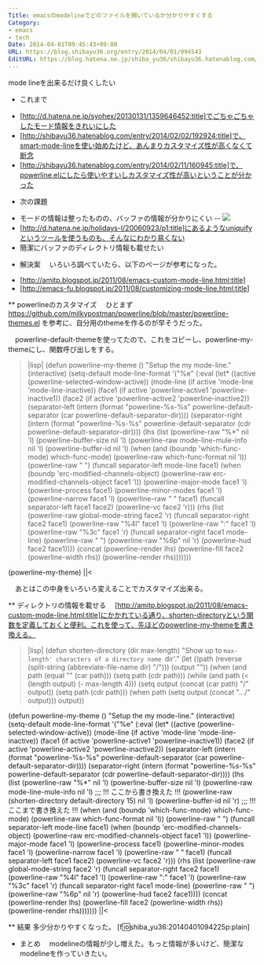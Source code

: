 ```yaml
---
Title: emacsのmodelineでどのファイルを開いているか分かりやすくする
Category:
- emacs
- tech
Date: 2014-04-01T09:45:43+09:00
URL: https://blog.shibayu36.org/entry/2014/04/01/094543
EditURL: https://blog.hatena.ne.jp/shiba_yu36/shibayu36.hatenablog.com/atom/entry/12921228815721104330
---
```


mode lineを出来るだけ良くしたい

* これまで
- [http://d.hatena.ne.jp/syohex/20130131/1359646452:title]でごちゃごちゃしたモード情報をきれいにした
- [http://shibayu36.hatenablog.com/entry/2014/02/02/192924:title]で、smart-mode-lineを使い始めたけど、あんまりカスタマイズ性が高くなくて断念
- [http://shibayu36.hatenablog.com/entry/2014/02/11/160945:title]で、powerline.elにしたら使いやすいしカスタマイズ性が高いということが分かった

* 次の課題
- モードの情報は整ったものの、バッファの情報が分かりにくい
-- <img src="http://cdn-ak.f.st-hatena.com/images/fotolife/s/shiba_yu36/20140211/20140211160343.png" />
- [http://d.hatena.ne.jp/holidays-l/20060923/p1:title]にあるようなuniquifyというツールを使うものも、そんなにわかり易くない
- 簡潔にバッファのディレクトリ情報も載せたい

* 解決案
　いろいろ調べていたら、以下のページが参考になった。
- [http://amitp.blogspot.jp/2011/08/emacs-custom-mode-line.html:title]
- [http://emacs-fu.blogspot.jp/2011/08/customizing-mode-line.html:title]

** powerlineのカスタマイズ
　ひとまず https://github.com/milkypostman/powerline/blob/master/powerline-themes.el を参考に、自分用のthemeを作るのが早そうだった。

　powerline-default-themeを使ってたので、これをコピーし、powerline-my-themeにし、関数呼び出しをする。
>|lisp|
(defun powerline-my-theme ()
  "Setup the my mode-line."
  (interactive)
  (setq-default mode-line-format
                '("%e"
                  (:eval
                   (let* ((active (powerline-selected-window-active))
                          (mode-line (if active 'mode-line 'mode-line-inactive))
                          (face1 (if active 'powerline-active1 'powerline-inactive1))
                          (face2 (if active 'powerline-active2 'powerline-inactive2))
                          (separator-left (intern (format "powerline-%s-%s"
                                                          powerline-default-separator
                                                          (car powerline-default-separator-dir))))
                          (separator-right (intern (format "powerline-%s-%s"
                                                           powerline-default-separator
                                                           (cdr powerline-default-separator-dir))))
                          (lhs (list (powerline-raw "%*" nil 'l)
                                     (powerline-buffer-size nil 'l)
                                     (powerline-raw mode-line-mule-info nil 'l)
                                     (powerline-buffer-id nil 'l)
                                     (when (and (boundp 'which-func-mode) which-func-mode)
                                       (powerline-raw which-func-format nil 'l))
                                     (powerline-raw " ")
                                     (funcall separator-left mode-line face1)
                                     (when (boundp 'erc-modified-channels-object)
                                       (powerline-raw erc-modified-channels-object face1 'l))
                                     (powerline-major-mode face1 'l)
                                     (powerline-process face1)
                                     (powerline-minor-modes face1 'l)
                                     (powerline-narrow face1 'l)
                                     (powerline-raw " " face1)
                                     (funcall separator-left face1 face2)
                                     (powerline-vc face2 'r)))
                          (rhs (list (powerline-raw global-mode-string face2 'r)
                                     (funcall separator-right face2 face1)
                                     (powerline-raw "%4l" face1 'l)
                                     (powerline-raw ":" face1 'l)
                                     (powerline-raw "%3c" face1 'r)
                                     (funcall separator-right face1 mode-line)
                                     (powerline-raw " ")
                                     (powerline-raw "%6p" nil 'r)
                                     (powerline-hud face2 face1))))
                     (concat (powerline-render lhs)
                             (powerline-fill face2 (powerline-width rhs))
                             (powerline-render rhs)))))))

(powerline-my-theme)
||<

　あとはこの中身をいろいろ変えることでカスタマイズ出来る。

** ディレクトリの情報を載せる
　[http://amitp.blogspot.jp/2011/08/emacs-custom-mode-line.html:title]にかかれている通り、shorten-directoryという関数を定義しておくと便利。これを使って、先ほどのpowerline-my-themeを書き換える。

>|lisp|
(defun shorten-directory (dir max-length)
  "Show up to `max-length' characters of a directory name `dir'."
  (let ((path (reverse (split-string (abbreviate-file-name dir) "/")))
        (output ""))
    (when (and path (equal "" (car path)))
      (setq path (cdr path)))
    (while (and path (< (length output) (- max-length 4)))
      (setq output (concat (car path) "/" output))
      (setq path (cdr path)))
    (when path
      (setq output (concat ".../" output)))
    output))

(defun powerline-my-theme ()
  "Setup the my mode-line."
  (interactive)
  (setq-default mode-line-format
                '("%e"
                  (:eval
                   (let* ((active (powerline-selected-window-active))
                          (mode-line (if active 'mode-line 'mode-line-inactive))
                          (face1 (if active 'powerline-active1 'powerline-inactive1))
                          (face2 (if active 'powerline-active2 'powerline-inactive2))
                          (separator-left (intern (format "powerline-%s-%s"
                                                          powerline-default-separator
                                                          (car powerline-default-separator-dir))))
                          (separator-right (intern (format "powerline-%s-%s"
                                                           powerline-default-separator
                                                           (cdr powerline-default-separator-dir))))
                          (lhs (list (powerline-raw "%*" nil 'l)
                                     (powerline-buffer-size nil 'l)
                                     (powerline-raw mode-line-mule-info nil 'l)
                                     ;;; !!! ここから書き換えた !!!
                                     (powerline-raw
                                      (shorten-directory default-directory 15)
                                      nil 'l)
                                     (powerline-buffer-id nil 'r)
                                     ;;; !!! ここまで書き換えた !!!
                                     (when (and (boundp 'which-func-mode) which-func-mode)
                                       (powerline-raw which-func-format nil 'l))
                                     (powerline-raw " ")
                                     (funcall separator-left mode-line face1)
                                     (when (boundp 'erc-modified-channels-object)
                                       (powerline-raw erc-modified-channels-object face1 'l))
                                     (powerline-major-mode face1 'l)
                                     (powerline-process face1)
                                     (powerline-minor-modes face1 'l)
                                     (powerline-narrow face1 'l)
                                     (powerline-raw " " face1)
                                     (funcall separator-left face1 face2)
                                     (powerline-vc face2 'r)))
                          (rhs (list (powerline-raw global-mode-string face2 'r)
                                     (funcall separator-right face2 face1)
                                     (powerline-raw "%4l" face1 'l)
                                     (powerline-raw ":" face1 'l)
                                     (powerline-raw "%3c" face1 'r)
                                     (funcall separator-right face1 mode-line)
                                     (powerline-raw " ")
                                     (powerline-raw "%6p" nil 'r)
                                     (powerline-hud face2 face1))))
                     (concat (powerline-render lhs)
                             (powerline-fill face2 (powerline-width rhs))
                             (powerline-render rhs)))))))
||<


** 結果
多少分かりやすくなった。
[f:id:shiba_yu36:20140401094225p:plain]


* まとめ
　modelineの情報が少し増えた。もっと情報が多いけど、簡潔なmodelineを作っていきたい。
